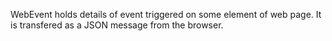 WebEvent holds details of event triggered on some element of web page. It is transfered as a JSON message from the browser.


